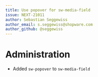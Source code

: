 ```yaml
---
title: Use popover for sw-media-field
issue: NEXT-21011
author: Sebastian Seggewiss
author_email: s.seggewiss@shopware.com
author_github: @seggewiss
---
```

# Administration
* Added `sw-popover` to `sw-media-field`
